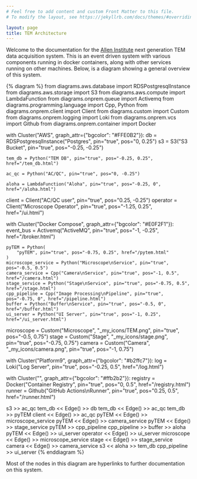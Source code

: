 ```yaml
---
# Feel free to add content and custom Front Matter to this file.
# To modify the layout, see https://jekyllrb.com/docs/themes/#overriding-theme-defaults

layout: page
title: TEM Architecture
---
```


Welcome to the documentation for the [Allen Institute](https://alleninstitute.org/) next generation TEM data acquisition system.
This is an event driven system with various components running in docker containers, along with other services running on other machines.
Below, is a diagram showing a general overview of this system.

{% diagram %}
from diagrams.aws.database import RDSPostgresqlInstance
from diagrams.aws.storage import S3
from diagrams.aws.compute import LambdaFunction
from diagrams.onprem.queue import Activemq
from diagrams.programming.language import Cpp, Python
from diagrams.onprem.client import Client
from diagrams.custom import Custom
from diagrams.onprem.logging import Loki
from diagrams.onprem.vcs import Github
from diagrams.onprem.container import Docker

with Cluster("AWS", graph_attr={"bgcolor": "#FFE0B2"}):
    db = RDSPostgresqlInstance("Postgres", pin="true", pos="0, 0.25")
    s3 = S3("S3 Bucket", pin="true", pos="-0.25, -0.25")

    tem_db = Python("TEM DB", pin="true", pos="-0.25, 0.25", href="/tem_db.html")

    ac_qc = Python("AC/QC", pin="true", pos="0, -0.25")

    aloha = LambdaFunction("Aloha", pin="true", pos="-0.25, 0", href="/aloha.html")

client = Client("AC/QC user", pin="true", pos="0.25, -0.25")
operator = Client("Microscope Operator", pin="true", pos="-1.25, 0.25", href="/ui.html")

with Cluster("Docker Compose", graph_attr={"bgcolor": "#E0F2F1"}):
    event_bus = Activemq("ActiveMQ", pin="true", pos="-1, -0.25", href="/broker.html")

    pyTEM = Python(
        "pyTEM", pin="true", pos="-0.75, 0.25", href="/pytem.html"
    )
    microscope_service = Python("Microscope\nService", pin="true", pos="-0.5, 0.5")
    camera_service = Cpp("Camera\nService", pin="true", pos="-1, 0.5", href="/camera.html")
    stage_service = Python("Stage\nService", pin="true", pos="-0.75, 0.5", href="/stage.html")
    cpp_pipeline = Cpp("Image Processing\nPipeline", pin="true", pos="-0.75, 0", href="/pipeline.html")
    buffer = Python("Buffer\nService", pin="true", pos="-0.5, 0", href="/buffer.html")
    ui_server = Python("UI Server", pin="true", pos="-1, 0.25", href="/ui_server.html")

microscope = Custom("Microscope", "_my_icons/TEM.png", pin="true", pos="-0.5, 0.75")
stage = Custom("Stage", "_my_icons/stage.png", pin="true", pos="-0.75, 0.75")
camera = Custom("Camera", "_my_icons/camera.png", pin="true", pos="-1, 0.75")

with Cluster("Platform9", graph_attr={"bgcolor": "#b2ffc7"}):
    log = Loki("Log Server", pin="true", pos="-0.25, 0.5", href="/log.html")

with Cluster("", graph_attr={"bgcolor": "#ffb2b2"}):
    registry = Docker("Container Registry", pin="true", pos="0, 0.5", href="/registry.html")
    runner = Github("GitHub Actions\nRunner", pin="true", pos="0.25, 0.5", href="/runner.html")

s3 >> ac_qc
tem_db << Edge() >> db
tem_db << Edge() >> ac_qc
tem_db >> pyTEM
client << Edge() >> ac_qc
pyTEM << Edge() >> microscope_service
pyTEM << Edge() >> camera_service
pyTEM << Edge() >> stage_service
pyTEM >> cpp_pipeline
cpp_pipeline >> buffer >> aloha
pyTEM << Edge() >> ui_server
operator << Edge() >> ui_server
microscope << Edge() >> microscope_service
stage << Edge() >> stage_service
camera << Edge() >> camera_service
s3 << aloha >> tem_db
cpp_pipeline >> ui_server
{% enddiagram %}

Most of the nodes in this diagram are hyperlinks to further documentation on this system.